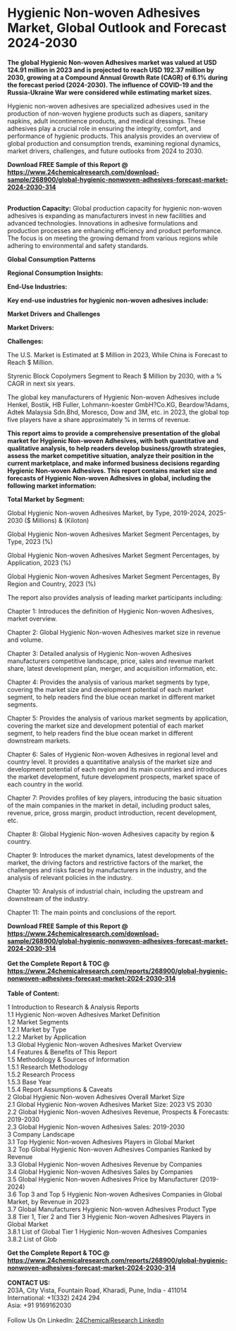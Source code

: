 <h1>Hygienic Non-woven Adhesives Market, Global Outlook and Forecast 2024-2030</h1><p><strong>The global Hygienic Non-woven Adhesives market was valued at USD 124.91 million in 2023 and is projected to reach USD 192.37 million by 2030, growing at a Compound Annual Growth Rate (CAGR) of 6.1% during the forecast period (2024-2030). The influence of COVID-19 and the Russia-Ukraine War were considered while estimating market sizes.</strong></p><p>
</p><p>Hygienic non-woven adhesives are specialized adhesives used in the production of non-woven hygiene products such as diapers, sanitary napkins, adult incontinence products, and medical dressings. These adhesives play a crucial role in ensuring the integrity, comfort, and performance of hygienic products. This analysis provides an overview of global production and consumption trends, examining regional dynamics, market drivers, challenges, and future outlooks from 2024 to 2030.</p><div><b>Download FREE Sample of this Report @ 
            <a href="https://www.24chemicalresearch.com/download-sample/268900/global-hygienic-nonwoven-adhesives-forecast-market-2024-2030-314">
            https://www.24chemicalresearch.com/download-sample/268900/global-hygienic-nonwoven-adhesives-forecast-market-2024-2030-314</a></b></div><br><p>
</p><p><strong>Production Capacity:</strong> Global production capacity for hygienic non-woven adhesives is expanding as manufacturers invest in new facilities and advanced technologies. Innovations in adhesive formulations and production processes are enhancing efficiency and product performance. The focus is on meeting the growing demand from various regions while adhering to environmental and safety standards.</p><p>
</p><p><strong>Global Consumption Patterns</strong></p><p>
</p><p><strong>Regional Consumption Insights:</strong></p><p>
</p><p>
</p><p><strong>End-Use Industries:</strong></p><p>
</p><p><strong>Key end-use industries for hygienic non-woven adhesives include:</strong></p><p>
</p><p>
</p><p><strong>Market Drivers and Challenges</strong></p><p>
</p><p><strong>Market Drivers:</strong></p><p>
</p><p>
</p><p><strong>Challenges:</strong></p><p>
</p><p>
</p><p>The U.S. Market is Estimated at $ Million in 2023, While China is Forecast to Reach $ Million.</p><p>
Styrenic Block Copolymers Segment to Reach $ Million by 2030, with a % CAGR in next six years.</p><p>
The global key manufacturers of Hygienic Non-woven Adhesives include Henkel, Bostik, HB Fuller, Lohmann-koester GmbH?Co.KG, Beardow?Adams, Adtek Malaysia Sdn.Bhd, Moresco, Dow and 3M, etc. in 2023, the global top five players have a share approximately % in terms of revenue.</p><p>
<strong>This report aims to provide a comprehensive presentation of the global market for Hygienic Non-woven Adhesives, with both quantitative and qualitative analysis, to help readers develop business/growth strategies, assess the market competitive situation, analyze their position in the current marketplace, and make informed business decisions regarding Hygienic Non-woven Adhesives. This report contains market size and forecasts of Hygienic Non-woven Adhesives in global, including the following market information:</strong></p><p>
</p><p>
<strong>Total Market by Segment:</strong></p><p>
Global Hygienic Non-woven Adhesives Market, by Type, 2019-2024, 2025-2030 ($ Millions) &amp; (Kiloton)</p><p>
Global Hygienic Non-woven Adhesives Market Segment Percentages, by Type, 2023 (%)</p><p>
</p><p>
Global Hygienic Non-woven Adhesives Market Segment Percentages, by Application, 2023 (%)</p><p>
</p><p>
Global Hygienic Non-woven Adhesives Market Segment Percentages, By Region and Country, 2023 (%)</p><p>
</p><p></p><p>
</p><p></p><p>
</p><p></p><p>
</p><p></p><p>
</p><p></p><p>
</p><p></p><p>
</p><p>
The report also provides analysis of leading market participants including:</p><p>
</p><p>
</p><p>
Chapter 1: Introduces the definition of Hygienic Non-woven Adhesives, market overview.</p><p>
Chapter 2: Global Hygienic Non-woven Adhesives market size in revenue and volume.</p><p>
Chapter 3: Detailed analysis of Hygienic Non-woven Adhesives manufacturers competitive landscape, price, sales and revenue market share, latest development plan, merger, and acquisition information, etc.</p><p>
Chapter 4: Provides the analysis of various market segments by type, covering the market size and development potential of each market segment, to help readers find the blue ocean market in different market segments.</p><p>
Chapter 5: Provides the analysis of various market segments by application, covering the market size and development potential of each market segment, to help readers find the blue ocean market in different downstream markets.</p><p>
Chapter 6: Sales of Hygienic Non-woven Adhesives in regional level and country level. It provides a quantitative analysis of the market size and development potential of each region and its main countries and introduces the market development, future development prospects, market space of each country in the world.</p><p>
Chapter 7: Provides profiles of key players, introducing the basic situation of the main companies in the market in detail, including product sales, revenue, price, gross margin, product introduction, recent development, etc.</p><p>
Chapter 8: Global Hygienic Non-woven Adhesives capacity by region &amp; country.</p><p>
Chapter 9: Introduces the market dynamics, latest developments of the market, the driving factors and restrictive factors of the market, the challenges and risks faced by manufacturers in the industry, and the analysis of relevant policies in the industry.</p><p>
Chapter 10: Analysis of industrial chain, including the upstream and downstream of the industry.</p><p>
Chapter 11: The main points and conclusions of the report.</p><div><b>Download FREE Sample of this Report @ 
            <a href="https://www.24chemicalresearch.com/download-sample/268900/global-hygienic-nonwoven-adhesives-forecast-market-2024-2030-314">
            https://www.24chemicalresearch.com/download-sample/268900/global-hygienic-nonwoven-adhesives-forecast-market-2024-2030-314</a></b></div><br><div><b>Get the Complete Report & TOC @ 
            <a href="https://www.24chemicalresearch.com/reports/268900/global-hygienic-nonwoven-adhesives-forecast-market-2024-2030-314">
            https://www.24chemicalresearch.com/reports/268900/global-hygienic-nonwoven-adhesives-forecast-market-2024-2030-314</a></b></div><br>
            <b>Table of Content:</b><p>1 Introduction to Research & Analysis Reports<br />
    1.1 Hygienic Non-woven Adhesives Market Definition<br />
    1.2 Market Segments<br />
        1.2.1 Market by Type<br />
        1.2.2 Market by Application<br />
    1.3 Global Hygienic Non-woven Adhesives Market Overview<br />
    1.4 Features & Benefits of This Report<br />
    1.5 Methodology & Sources of Information<br />
        1.5.1 Research Methodology<br />
        1.5.2 Research Process<br />
        1.5.3 Base Year<br />
        1.5.4 Report Assumptions & Caveats<br />
2 Global Hygienic Non-woven Adhesives Overall Market Size<br />
    2.1 Global Hygienic Non-woven Adhesives Market Size: 2023 VS 2030<br />
    2.2 Global Hygienic Non-woven Adhesives Revenue, Prospects & Forecasts: 2019-2030<br />
    2.3 Global Hygienic Non-woven Adhesives Sales: 2019-2030<br />
3 Company Landscape<br />
    3.1 Top Hygienic Non-woven Adhesives Players in Global Market<br />
    3.2 Top Global Hygienic Non-woven Adhesives Companies Ranked by Revenue<br />
    3.3 Global Hygienic Non-woven Adhesives Revenue by Companies<br />
    3.4 Global Hygienic Non-woven Adhesives Sales by Companies<br />
    3.5 Global Hygienic Non-woven Adhesives Price by Manufacturer (2019-2024)<br />
    3.6 Top 3 and Top 5 Hygienic Non-woven Adhesives Companies in Global Market, by Revenue in 2023<br />
    3.7 Global Manufacturers Hygienic Non-woven Adhesives Product Type<br />
    3.8 Tier 1, Tier 2 and Tier 3 Hygienic Non-woven Adhesives Players in Global Market<br />
        3.8.1 List of Global Tier 1 Hygienic Non-woven Adhesives Companies<br />
        3.8.2 List of Glob</p><div><b>Get the Complete Report & TOC @ 
            <a href="https://www.24chemicalresearch.com/reports/268900/global-hygienic-nonwoven-adhesives-forecast-market-2024-2030-314">
            https://www.24chemicalresearch.com/reports/268900/global-hygienic-nonwoven-adhesives-forecast-market-2024-2030-314</a></b></div><br><b>CONTACT US:</b><br>
            203A, City Vista, Fountain Road, Kharadi, Pune, India - 411014<br>
            International: +1(332) 2424 294<br>
            Asia: +91 9169162030 <br><br>
            Follow Us On LinkedIn: <a href="https://www.linkedin.com/company/24chemicalresearch/">24ChemicalResearch LinkedIn</a>